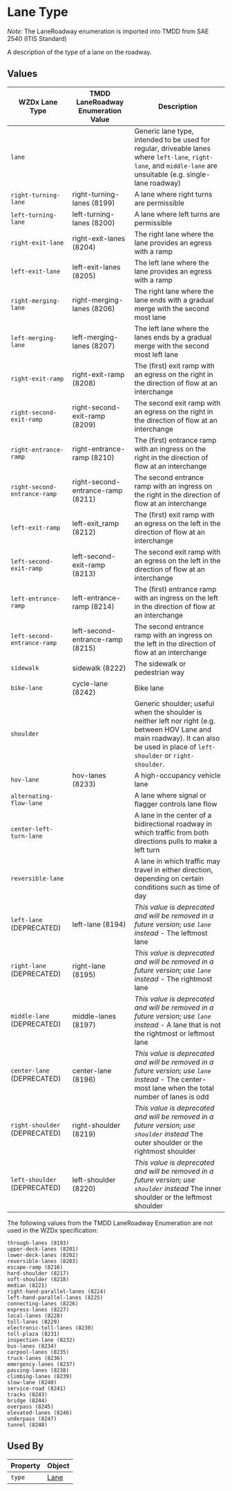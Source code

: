 # Lane Type 
*Note:* The LaneRoadway enumeration is imported into TMDD from SAE 2540 (ITIS Standard)

A description of the type of a lane on the roadway.

## Values
WZDx Lane Type | TMDD LaneRoadway Enumeration Value | Description
--- | --- | ---
`lane` | | Generic lane type, intended to be used for regular, driveable lanes where `left-lane`, `right-lane`, and `middle-lane` are unsuitable (e.g. single-lane roadway)
`right-turning-lane` | right-turning-lanes (8199) | A lane where right turns are permissible
`left-turning-lane` | left-turning-lanes (8200) | A lane where left turns are permissible
`right-exit-lane` | right-exit-lanes (8204) | The right lane where the lane provides an egress with a ramp
`left-exit-lane` | left-exit-lanes (8205) | The left lane where the lane provides an egress with a ramp
`right-merging-lane` | right-merging-lanes (8206) | The right lane where the lane ends with a gradual merge with the second most lane
`left-merging-lane` | left-merging-lanes (8207) | The left lane where the lanes ends by a gradual merge with the second most left lane
`right-exit-ramp` | right-exit-ramp (8208) | The (first) exit ramp with an egress on the right in the direction of flow at an interchange
`right-second-exit-ramp` | right-second-exit-ramp (8209) | The second exit ramp with an egress on the right in the direction of flow at an interchange
`right-entrance-ramp` | right-entrance-ramp (8210) | The (first) entrance ramp with an ingress on the right in the direction of flow at an interchange
`right-second-entrance-ramp` | right-second-entrance-ramp (8211) | The second entrance ramp with an ingress on the right in the direction of flow at an interchange 
`left-exit-ramp` | left-exit_ramp (8212) | The (first) exit ramp with an egress on the left in the direction of flow at an interchange
`left-second-exit-ramp` | left-second-exit-ramp (8213) | The second exit ramp with an egress on the left in the direction of flow at an interchange
`left-entrance-ramp` | left-entrance-ramp (8214) | The (first) entrance ramp with an ingress on the left in the direction of flow at an interchange
`left-second-entrance-ramp` | left-second-entrance-ramp (8215) | The second entrance ramp with an ingress on the left in the direction of flow at an interchange 
`sidewalk` | sidewalk (8222) | The sidewalk or pedestrian way
`bike-lane` | cycle-lane (8242) | Bike lane
`shoulder` | | Generic shoulder; useful when the shoulder is neither left nor right (e.g. between HOV Lane and main roadway). It can also be used in place of `left-shoulder` or `right-shoulder`. 
`hov-lane` | hov-lanes (8233) | A high-occupancy vehicle lane
`alternating-flow-lane` | | A lane where signal or flagger controls lane flow
`center-left-turn-lane` | | A lane in the center of a bidirectional roadway in which traffic from both directions pulls to make a left turn
`reversible-lane` | | A lane in which traffic may travel in either direction, depending on certain conditions such as time of day
`left-lane` (DEPRECATED) | left-lane (8194) | *This value is deprecated and will be removed in a future version; use `lane` instead* - The leftmost lane
`right-lane` (DEPRECATED) | right-lane (8195) | *This value is deprecated and will be removed in a future version; use `lane` instead* - The rightmost lane
`middle-lane` (DEPRECATED) | middle-lanes (8197) | *This value is deprecated and will be removed in a future version; use `lane` instead* - A lane that is not the rightmost or leftmost lane 
`center-lane` (DEPRECATED) | center-lane (8196) | *This value is deprecated and will be removed in a future version; use `lane` instead* - The center-most lane when the total number of lanes is odd
`right-shoulder` (DEPRECATED) | right-shoulder (8219) | *This value is deprecated and will be removed in a future version; use `shoulder` instead* The outer shoulder or the rightmost shoulder
`left-shoulder` (DEPRECATED) | left-shoulder (8220) | *This value is deprecated and will be removed in a future version; use `shoulder` instead* The inner shoulder or the leftmost shoulder

The following values from the TMDD LaneRoadway Enumeration are not used in the WZDx specification:

```
through-lanes (8193)
upper-deck-lanes (8201)
lower-deck-lanes (8202)
reversible-lanes (8203)
escape-ramp (8216)
hard-shoulder (8217)
soft-shoulder (8218)
median (8221)
right-hand-parallel-lanes (8224)
left-hand-parallel-lanes (8225)
connecting-lanes (8226)
express-lanes (8227)
local-lanes (8228)
toll-lanes (8229)
electronic-toll-lanes (8230)
toll-plaza (8231)
inspection-lane (8232)
bus-lanes (8234)
carpool-lanes (8235)
truck-lanes (8236)
emergency-lanes (8237)
passing-lanes (8238)
climbing-lanes (8239)
slow-lane (8240)
service-road (8241)
tracks (8243)
bridge (8244)
overpass (8245)
elevated-lanes (8246)
underpass (8247)
tunnel (8248)
```

## Used By
Property | Object
--- | ---
`type` | [Lane](/spec-content/objects/Lane.md)

